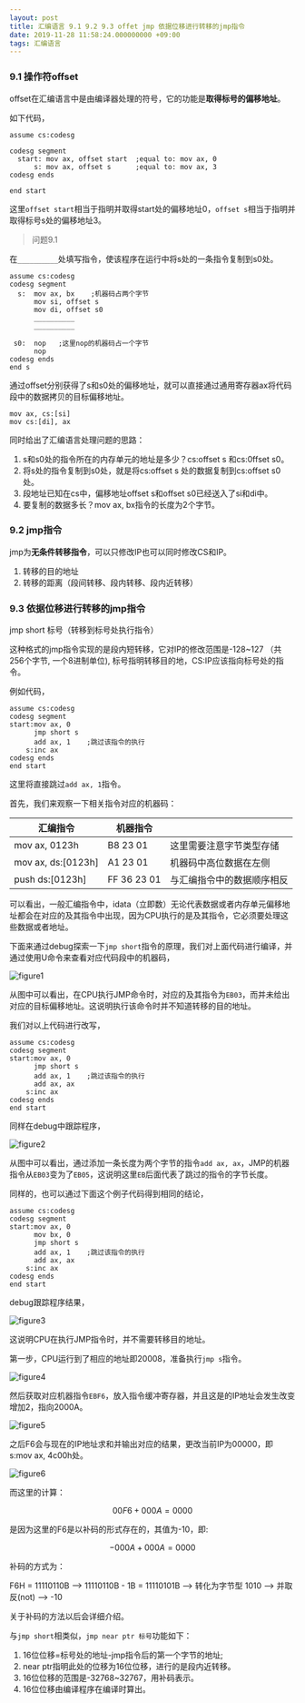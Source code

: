 ```yaml
---
layout: post
title: 汇编语言 9.1 9.2 9.3 offet jmp 依据位移进行转移的jmp指令
date: 2019-11-28 11:58:24.000000000 +09:00
tags: 汇编语言
---
```


### 9.1 操作符offset

offset在汇编语言中是由编译器处理的符号，它的功能是**取得标号的偏移地址**。

如下代码，

```x86asm
assume cs:codesg

codesg segment
  start: mov ax, offset start  ;equal to: mov ax, 0
      s: mov ax, offset s      ;equal to: mov ax, 3
codesg ends

end start
```

这里`offset start`相当于指明并取得start处的偏移地址0，`offset s`相当于指明并取得标号s处的偏移地址3。

> 问题9.1 

在`__________`处填写指令，使该程序在运行中将s处的一条指令复制到s0处。

```x86asm
assume cs:codesg
codesg segment
  s:  mov ax, bx    ;机器码占两个字节
      mov si, offset s
      mov di, offset s0
      __________
      __________

 s0:  nop   ;这里nop的机器码占一个字节
      nop
codesg ends
end s
```
通过offset分别获得了s和s0处的偏移地址，就可以直接通过通用寄存器ax将代码段中的数据拷贝的目标偏移地址。
```x86asm
mov ax, cs:[si]
mov cs:[di], ax
```

同时给出了汇编语言处理问题的思路：
1. s和s0处的指令所在的内存单元的地址是多少？cs:offset s 和cs:0ffset s0。
2. 将s处的指令复制到s0处，就是将cs:offset s 处的数据复制到cs:offset s0处。
3. 段地址已知在cs中，偏移地址offset s和offset s0已经送入了si和di中。
4. 要复制的数据多长？mov ax, bx指令的长度为2个字节。

### 9.2 jmp指令

jmp为**无条件转移指令**，可以只修改IP也可以同时修改CS和IP。

1. 转移的目的地址
2. 转移的距离（段间转移、段内转移、段内近转移）

### 9.3 依据位移进行转移的jmp指令

jmp short 标号（转移到标号处执行指令）

这种格式的jmp指令实现的是段内短转移，它对IP的修改范围是-128~127 （共256个字节, 一个8进制单位), 标号指明转移目的地，CS:IP应该指向标号处的指令。

例如代码，

```x86asm
assume cs:codesg
codesg segment
start:mov ax, 0
      jmp short s
      add ax, 1    ;跳过该指令的执行
    s:inc ax
codesg ends
end start
```

这里将直接跳过`add ax, 1`指令。

首先，我们来观察一下相关指令对应的机器码：

| 汇编指令           | 机器指令    |                            |
|--------------------|-------------|----------------------------|
| mov ax, 0123h      |    B8 23 01 | 这里需要注意字节类型存储   |
| mov ax, ds:[0123h] |    A1 23 01 | 机器码中高位数据在左侧     |
| push ds:[0123h]    | FF 36 23 01 | 与汇编指令中的数据顺序相反 |

可以看出，一般汇编指令中，idata（立即数）无论代表数据或者内存单元偏移地址都会在对应的及其指令中出现，因为CPU执行的是及其指令，它必须要处理这些数据或者地址。

下面来通过debug探索一下`jmp short`指令的原理，我们对上面代码进行编译，并通过使用U命令来查看对应代码段中的机器码，

![figure1](/assets/201911/2019-11-28_13-08-14.png)

从图中可以看出，在CPU执行JMP命令时，对应的及其指令为`EB03`，而并未给出对应的目标偏移地址。这说明执行该命令时并不知道转移的目的地址。

我们对以上代码进行改写，

```x86asm
assume cs:codesg
codesg segment
start:mov ax, 0
      jmp short s
      add ax, 1    ;跳过该指令的执行
      add ax, ax
    s:inc ax
codesg ends
end start
```

同样在debug中跟踪程序，

![figure2](/assets/201911/2019-11-28_13-17-39.png)

从图中可以看出，通过添加一条长度为两个字节的指令`add ax, ax`，JMP的机器指令从`EB03`变为了`EB05`，这说明这里`EB`后面代表了跳过的指令的字节长度。

同样的，也可以通过下面这个例子代码得到相同的结论，

```x86asm
assume cs:codesg
codesg segment
start:mov ax, 0
      mov bx, 0
      jmp short s
      add ax, 1    ;跳过该指令的执行
      add ax, ax
    s:inc ax
codesg ends
end start
```

debug跟踪程序结果，

![figure3](/assets/201911/2019-11-28_13-24-54.png)

这说明CPU在执行JMP指令时，并不需要转移目的地址。

第一步，CPU运行到了相应的地址即20008，准备执行`jmp s`指令。

![figure4](/assets/201911/2019-11-28_13-29-47.png)

然后获取对应机器指令`EBF6`，放入指令缓冲寄存器，并且这是的IP地址会发生改变增加2，指向2000A。

![figure5](/assets/201911/2019-11-28_13-49-09.png)

之后F6会与现在的IP地址求和并输出对应的结果，更改当前IP为00000，即s:mov ax, 4c00h处。

![figure6](/assets/201911/2019-11-28_13-34-27.png)

而这里的计算：

$$00F6 + 000A = 0000$$

是因为这里的F6是以补码的形式存在的，其值为-10，即:

$$-000A + 000A = 0000$$

补码的方式为：

F6H = 11110110B --> 11110110B - 1B = 11110101B --> 转化为字节型 1010 --> 并取反(not) --> -10

关于补码的方法以后会详细介绍。

与`jmp short`相类似，`jmp near ptr 标号`功能如下：

1. 16位位移=标号处的地址-jmp指令后的第一个字节的地址;
2. near ptr指明此处的位移为16位位移，进行的是段内近转移。
3. 16位位移的范围是-32768~32767，用补码表示。
4. 16位位移由编译程序在编译时算出。



